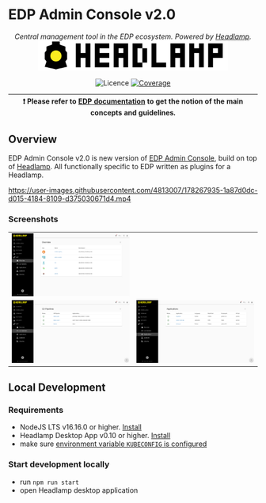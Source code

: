 # EDP Admin Console v2.0

<p align="center">
    <em>Central management tool in the EDP ecosystem. Powered by <a href="https://github.com/kinvolk/headlamp">Headlamp</a>.</em>
    <a href="https://github.com/kinvolk/headlamp"><img width=384 src="docs/headlamp_light.svg"></a>
</p>
<p align="center">
    <img alt="Licence" src="https://img.shields.io/github/license/epam/edp-headlamp">
    <a href="https://codecov.io/gh/epam/edp-headlamp"><img alt="Coverage" src="https://codecov.io/gh/epam/edp-headlamp/branch/master/graph/badge.svg?token=14I4A446VF"></a>
</p>

| :heavy_exclamation_mark: Please refer to [EDP documentation](https://epam.github.io/edp-install/) to get the notion of the main concepts and guidelines. |
| --- |

## Overview

EDP Admin Console v2.0 is new version of [EDP Admin Console](https://github.com/epam/edp-admin-console), build on top of [Headlamp](https://github.com/kinvolk/headlamp). All functionally specific to EDP written as plugins for a Headlamp.

https://user-images.githubusercontent.com/4813007/178267935-1a87d0dc-d015-4184-8109-d375030671d4.mp4

### Screenshots

<table>
    <tr>
        <td>
            <img alt="EDP overview page screenshot" src="docs/assets/headlamp_edp_overview_page.png">
        </td>
    </tr>
    <tr>
        <td>
            <img alt="EDP CD pipelines page screenshot" src="docs/assets/headlamp_edp_cd_pipelines_page.png">
        </td>
        <td>
            <img alt="EDP applications page screenshot" src="docs/assets/headlamp_edp_applications_page.png">
        </td>
    </tr>
</table>

## Local Development

### Requirements

* NodeJS LTS v16.16.0 or higher. [Install](https://nodejs.org)
* Headlamp Desktop App v0.10 or higher. [Install](https://kinvolk.github.io/headlamp/docs/latest/installation/desktop)
* make sure [environment variable `KUBECONFIG` is configured](https://kubernetes.io/docs/concepts/configuration/organize-cluster-access-kubeconfig)

### Start development locally

* run `npm run start`
* open Headlamp desktop application

